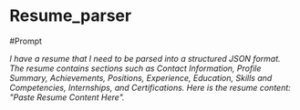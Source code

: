 # Resume_parser

#Prompt

*I have a resume that I need to be parsed into a structured JSON format. The resume contains sections such as Contact Information, Profile Summary, Achievements, Positions, Experience, Education, Skills and Competencies, Internships, and Certifications. Here is the resume content: "Paste Resume Content Here".*
